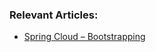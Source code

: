 ### Relevant Articles: 

- [Spring Cloud – Bootstrapping](http://www.baeldung.com/spring-cloud-bootstrapping)